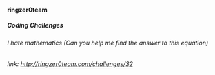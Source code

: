 #### ringzer0team
##### Coding Challenges
###### I hate mathematics (Can you help me find the answer to this equation)
###### link: http://ringzer0team.com/challenges/32
